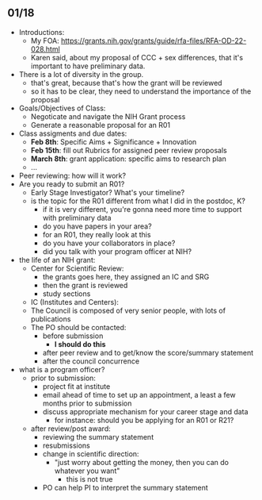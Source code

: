 ## 01/18

* Introductions:
  * My FOA: https://grants.nih.gov/grants/guide/rfa-files/RFA-OD-22-028.html
  * Karen said, about my proposal of CCC + sex differences, that it's important to have preliminary data.
* There is a lot of diversity in the group.
  * that's great, because that's how the grant will be reviewed
  * so it has to be clear, they need to understand the importance of the proposal
* Goals/Objectives of Class:
  * Negoticate and navigate the NIH Grant process
  * Generate a reasonable proposal for an R01
* Class assigments and due dates:
  * **Feb 8th**: Specific Aims + Significance + Innovation
  * **Feb 15th**: fill out Rubrics for assigned peer review proposals
  * **March 8th**: grant application: specific aims to research plan
  * ...
* Peer reviewing: how will it work?
* Are you ready to submit an R01?
  * Early Stage Investigator? What's your timeline?
  * is the topic for the R01 different from what I did in the postdoc, K?
    * if it is very different, you're gonna need more time to support with preliminary data
    * do you have papers in your area?
    * for an R01, they really look at this
    * do you have your collaborators in place?
    * did you talk with your program officer at NIH?
* the life of an NIH grant:
  * Center for Scientific Review:
    * the grants goes here, they assigned an IC and SRG
    * then the grant is reviewed
    * study sections
  * IC (Institutes and Centers):
  * The Council is composed of very senior people, with lots of publications
  * The PO should be contacted:
    * before submission
      * **I should do this**
    * after peer review and to get/know the score/summary statement
    * after the council concurrence
* what is a program officer?
  * prior to submission:
    * project fit at institute
    * email ahead of time to set up an appointment, a least a few months prior to submission
    * discuss appropriate mechanism for your career stage and data
      * for instance: should you be applying for an R01 or R21?
  * after review/post award:
    * reviewing the summary statement
    * resubmissions
    * change in scientific direction:
      * "just worry about getting the money, then you can do whatever you want"
        * this is not true
    * PO can help PI to interpret the summary statement
